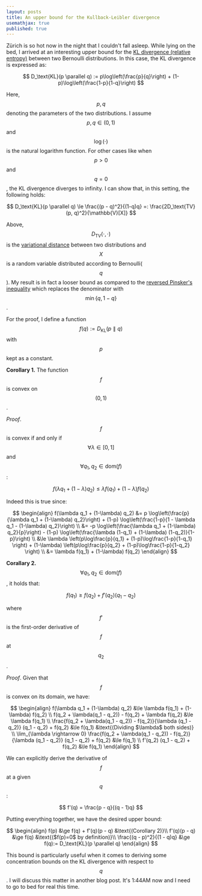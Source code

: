 ```yaml
---
layout: posts
title: An upper bound for the Kullback-Leibler divergence 
usemathjax: true
published: true
---
```


Zürich is so hot now in the night that I couldn't fall asleep.
While lying on the bed, I arrived at an interesting upper bound for the [KL divergence (relative entropy)](https://en.wikipedia.org/wiki/Kullback%E2%80%93Leibler_divergence) between two Bernoulli distributions.
In this case, the KL divergence is expressed as:

$$
    D_\text{KL}(p \parallel q) := p\log\left(\frac{p}{q}\right) + (1-p)\log\left(\frac{1-p}{1-q}\right)
$$

Here, $$p, q$$ denoting the parameters of the two distributions.
I assume $$p, q \in (0, 1)$$ and $$\log(\cdot)$$ is the natural logarithm function.
For other cases like when $$p>0$$ and $$q=0$$, the KL divergence diverges to infinity.
I can show that, in this setting, the following holds:

$$
    D_\text{KL}(p \parallel q) \le \frac{(p - q)^2}{(1-q)q} =: \frac{2D_\text{TV}(p, q)^2}{\mathbb{V}[X]}
$$

Above, $$D_\text{TV}(\cdot, \cdot)$$ is the [variational distance](https://en.wikipedia.org/wiki/Total_variation_distance_of_probability_measures) between two distributions and $$X$$ is a random variable distributed according to Bernoulli($$q$$).
My result is in fact a looser bound as compared to the [reversed Pinsker's inequality](https://en.wikipedia.org/wiki/Pinsker%27s_inequality) which replaces the denominator with $$\min \{q, 1-q\}$$.

For the proof, I define a function $$f(q):=D_\text{KL}(p \parallel q)$$ with $$p$$ kept as a constant.

**Corollary 1.**
The function $$f$$ is convex on $$(0, 1)$$.

_Proof_.
$$f$$ is convex if and only if $$\forall \lambda \in [0, 1]$$ and $$\forall q_1, q_2 \in \text{dom}(f)$$:

$$
    f(\lambda q_1 + (1-\lambda) q_2) \le \lambda f(q_1) + (1-\lambda) f(q_2)
$$

Indeed this is true since:

$$
\begin{align}
    f(\lambda q_1 + (1-\lambda) q_2) &= p \log\left(\frac{p}{\lambda q_1 + (1-\lambda) q_2}\right) + (1-p) \log\left(\frac{1-p}{1 - \lambda q_1 - (1-\lambda) q_2}\right) \\
    &= -p \log\left(\frac{\lambda q_1 + (1-\lambda) q_2}{p}\right) - (1-p) \log\left(\frac{\lambda (1-q_1) + (1-\lambda) (1-q_2)}{1-p}\right) \\ 
    &\le \lambda \left(p\log\frac{p}{q_1} + (1-p)\log\frac{1-p}{1-q_1} \right) + (1-\lambda) \left(p\log\frac{p}{q_2} + (1-p)\log\frac{1-p}{1-q_2} \right) \\
    &= \lambda f(q_1) + (1-\lambda) f(q_2)
\end{align}
$$

**Corallary 2.**
$$\forall q_1, q_2 \in \text{dom}(f)$$, it holds that:

$$
    f(q_1) \ge f(q_2) + f'(q_2)(q_1 - q_2)
$$

where $$f'$$ is the first-order derivative of $$f$$ at $$q_2$$.

_Proof_.
Given that $$f$$ is convex on its domain, we have:

$$
\begin{align}
    f(\lambda q_1 + (1-\lambda) q_2) &\le \lambda f(q_1) + (1-\lambda) f(q_2) \\
    f(q_2 + \lambda(q_1 - q_2)) - f(q_2) + \lambda f(q_2) &\le \lambda f(q_1) \\
    \frac{f(q_2 + \lambda(q_1 - q_2)) - f(q_2)}{\lambda (q_1 - q_2)} (q_1 - q_2) + f(q_2) &\le f(q_1) &\text{(Dividing $\lambda$ both sides)} \\
    \lim_{\lambda \rightarrow 0} \frac{f(q_2 + \lambda(q_1 - q_2)) - f(q_2)}{\lambda (q_1 - q_2)} (q_1 - q_2) + f(q_2) &\le f(q_1) \\
    f'(q_2) (q_1 - q_2) + f(q_2) &\le f(q_1)
\end{align}
$$

We can explicitly derive the derivative of $$f$$ at a given $$q$$:

$$
    f'(q) = \frac{p - q}{(q - 1)q}
$$

Putting everything together, we have the desired upper bound:

$$
\begin{align}
    f(p) &\ge f(q) + f'(q)(p - q) &\text{(Corollary 2)}\\
    f'(q)(p - q) &\ge f(q) &\text{($f(p)=0$ by definition)}\\
    \frac{(q - p)^2}{(1 - q)q} &\ge f(q):= D_\text{KL}(p \parallel q)
\end{align}
$$

This bound is particularly useful when it comes to deriving some concentration bounds on the KL divergence with respect to $$q$$.
I will discuss this matter in another blog post.
It's 1:44AM now and I need to go to bed for real this time.